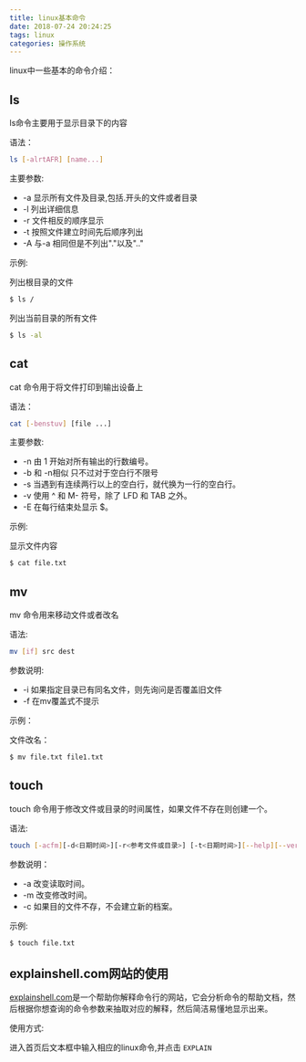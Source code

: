 ```yaml
---
title: linux基本命令
date: 2018-07-24 20:24:25
tags: linux
categories: 操作系统
---
```


linux中一些基本的命令介绍：

## ls

ls命令主要用于显示目录下的内容

语法：

```bash
ls [-alrtAFR] [name...]
```

主要参数:

* -a 显示所有文件及目录,包括.开头的文件或者目录
* -l 列出详细信息
* -r 文件相反的顺序显示
* -t 按照文件建立时间先后顺序列出
* -A 与-a 相同但是不列出"."以及".."

示例:

列出根目录的文件

```bash
$ ls /
```

列出当前目录的所有文件

```bash
$ ls -al
```



## cat

cat 命令用于将文件打印到输出设备上

语法：

```bash
cat [-benstuv] [file ...]
```

主要参数:

* -n  由 1 开始对所有输出的行数编号。
* -b 和 -n相似 只不过对于空白行不限号
* -s 当遇到有连续两行以上的空白行，就代换为一行的空白行。
* -v 使用 ^ 和 M- 符号，除了 LFD 和 TAB 之外。
* -E 在每行结束处显示 $。

示例:

显示文件内容

```bash
$ cat file.txt
```



## mv

mv 命令用来移动文件或者改名

语法:

```bash
mv [if] src dest
```

参数说明:

- -i 如果指定目录已有同名文件，则先询问是否覆盖旧文件
- -f 在mv覆盖式不提示

示例：

文件改名：

```bash
$ mv file.txt file1.txt
```



## touch

touch 命令用于修改文件或目录的时间属性，如果文件不存在则创建一个。

语法:

```bash
touch [-acfm][-d<日期时间>][-r<参考文件或目录>] [-t<日期时间>][--help][--version][文件或目录…]
```

参数说明：

- -a 改变读取时间。
- -m 改变修改时间。
- -c 如果目的文件不存，不会建立新的档案。

示例:

```bash
$ touch file.txt
```



## explainshell.com网站的使用

[explainshell.com](explainshell.com)是一个帮助你解释命令行的网站，它会分析命令的帮助文档，然后根据你想查询的命令参数来抽取对应的解释，然后简洁易懂地显示出来。

使用方式:

进入首页后文本框中输入相应的linux命令,并点击 `EXPLAIN` 